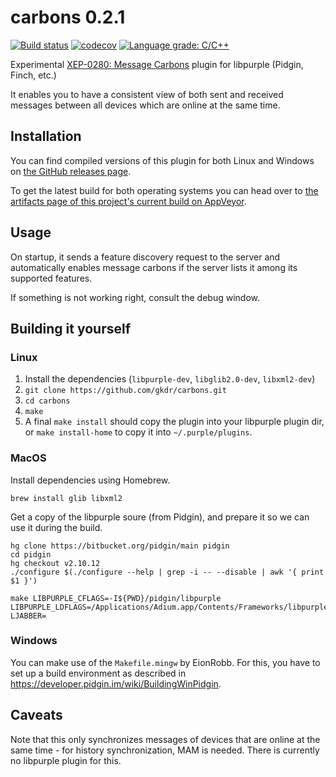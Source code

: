 # carbons 0.2.1
[![Build status](https://ci.appveyor.com/api/projects/status/0t32ouomatf2teld/branch/dev?svg=true)](https://ci.appveyor.com/project/gkdr/carbons/branch/dev)
[![codecov](https://codecov.io/gh/gkdr/carbons/branch/dev/graph/badge.svg)](https://codecov.io/gh/gkdr/carbons)
[![Language grade: C/C++](https://img.shields.io/lgtm/grade/cpp/g/gkdr/carbons.svg?logo=lgtm&logoWidth=18)](https://lgtm.com/projects/g/gkdr/carbons/context:cpp)

Experimental [XEP-0280: Message Carbons](https://xmpp.org/extensions/xep-0280.html) plugin for libpurple (Pidgin, Finch, etc.)

It enables you to have a consistent view of both sent and received messages between all devices which are online at the same time.

## Installation
You can find compiled versions of this plugin for both Linux and Windows on [the GitHub releases page](https://github.com/gkdr/carbons/releases).


To get the latest build for both operating systems you can head over to [the artifacts page of this project's current build on AppVeyor](https://ci.appveyor.com/project/gkdr/carbons/build/artifacts).

## Usage
On startup, it sends a feature discovery request to the server and automatically enables message carbons if the server lists it among its supported features.

If something is not working right, consult the debug window.


## Building it yourself

### Linux
1. Install the dependencies (`libpurple-dev`, `libglib2.0-dev`, `libxml2-dev`)
2. `git clone https://github.com/gkdr/carbons.git`
3. `cd carbons`
4. `make`
5. A final `make install` should copy the plugin into your libpurple plugin dir, or `make install-home` to copy it into `~/.purple/plugins`.

### MacOS

Install dependencies using Homebrew.

```
brew install glib libxml2
```

Get a copy of the libpurple soure (from Pidgin), and prepare it so we can use it
during the build.

```
hg clone https://bitbucket.org/pidgin/main pidgin
cd pidgin
hg checkout v2.10.12
./configure $(./configure --help | grep -i -- --disable | awk '{ print $1 }')
```

```
make LIBPURPLE_CFLAGS=-I${PWD}/pidgin/libpurple LIBPURPLE_LDFLAGS=/Applications/Adium.app/Contents/Frameworks/libpurple.framework/libpurple LJABBER=
```

### Windows
You can make use of the `Makefile.mingw` by EionRobb.
For this, you have to set up a build environment as described in https://developer.pidgin.im/wiki/BuildingWinPidgin.

## Caveats
Note that this only synchronizes messages of devices that are online at the same time - for history synchronization, MAM is needed.
There is currently no libpurple plugin for this.
